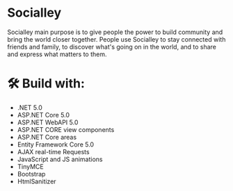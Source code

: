 # Socialley
Socialley main purpose is to give people the power to build community and bring the world closer together. People use Socialley to stay connected with friends and family, to discover what's going on in the world, and to share and express what matters to them.

# 🛠 Build with:
- .NET 5.0
- ASP.NET Core 5.0
- ASP.NET WebAPI 5.0
- ASP.NET CORE view components
- ASP.NET Core areas
- Entity Framework Core 5.0
- AJAX real-time Requests
- JavaScript and JS animations
- TinyMCE
- Bootstrap
- HtmlSanitizer
